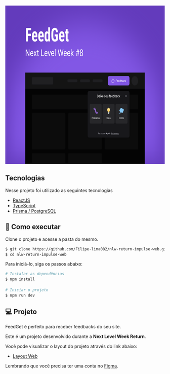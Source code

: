 <p align="center">
  <img  src="https://github.com/Filipe-lima082/nlw-return-impulse-web/blob/main/layout.svg" height="500" width="100%">
</p>

## Tecnologias
Nesse projeto foi utilizado as seguintes tecnologias

- [ReactJS](https://reactjs.org)
- [TypeScript](https://www.typescriptlang.org/)
- [Prisma / PostgreSQL](https://www.prisma.io/)

## 🚀 Como executar

Clone o projeto e acesse a pasta do mesmo.

```bash
$ git clone https://github.com/Filipe-lima082/nlw-return-impulse-web.git
$ cd nlw-return-impulse-web
```

Para iniciá-lo, siga os passos abaixo:
```bash
# Instalar as dependências
$ npm install

# Iniciar o projeto
$ npm run dev
```

## 💻 Projeto

FeedGet é perfeito para receber feedbacks do seu site.

Este é um projeto desenvolvido durante a **Next Level Week Return**.

Você pode visualizar o layout do projeto através do link abaixo:

- [Layout Web](https://www.figma.com/file/LY2FGztVnVwlaZNuhyqRJg/Feedback-Widget) 

Lembrando que você precisa ter uma conta no [Figma](http://figma.com/).
